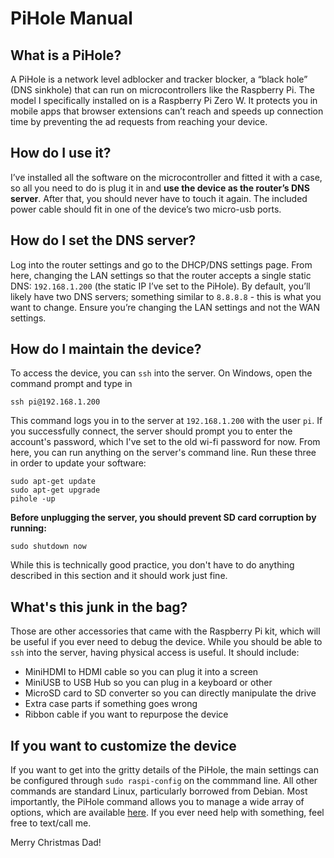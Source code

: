 # PiHole Manual

## What is a PiHole?
A PiHole is a network level adblocker and tracker blocker, a “black hole” (DNS sinkhole) that can run on microcontrollers like the Raspberry Pi. The model I specifically installed on is a Raspberry Pi Zero W. It protects you in mobile apps that browser extensions can’t reach and speeds up connection time by preventing the ad requests from reaching your device.

## How do I use it?
I’ve installed all the software on the microcontroller and fitted it with a case, so all you need to do is plug it in and **use the device as the router’s DNS server**. After that, you should never have to touch it again. The included power cable should fit in one of the device’s two micro-usb ports.

## How do I set the DNS server?
Log into the router settings and go to the DHCP/DNS settings page. From here, changing the LAN settings so that the router accepts a single static DNS: `192.168.1.200` (the static IP I’ve set to the PiHole). By default, you’ll likely have two DNS servers; something similar to `8.8.8.8` - this is what you want to change. Ensure you’re changing the LAN settings and not the WAN settings.

## How do I maintain the device?
To access the device, you can `ssh` into the server. On Windows, open the command prompt and type in 
```
ssh pi@192.168.1.200
```
This command logs you in to the server at `192.168.1.200` with the user `pi`. If you successfully connect, the server should prompt you to enter the account's password, which I've set to the old wi-fi password for now. From here, you can run anything on the server's command line. Run these three in order to update your software:
```
sudo apt-get update
sudo apt-get upgrade
pihole -up
``` 
**Before unplugging the server, you should prevent SD card corruption by running:**
```
sudo shutdown now
``` 
While this is technically good practice, you don't have to do anything described in this section and it should work just fine.

## What's this junk in the bag?
Those are other accessories that came with the Raspberry Pi kit, which will be useful if you ever need to debug the device. While you should be able to `ssh` into the server, having physical access is useful. It should include:
- MiniHDMI to HDMI cable so you can plug it into a screen
- MiniUSB to USB Hub so you can plug in a keyboard or other
- MicroSD card to SD converter so you can directly manipulate the drive
- Extra case parts if something goes wrong
- Ribbon cable if you want to repurpose the device

## If you want to customize the device
If you want to get into the gritty details of the PiHole, the main settings can be configured through `sudo raspi-config` on the commmand line. All other commands are standard Linux, particularly borrowed from Debian. Most importantly, the PiHole command allows you to manage a wide array of options, which are available [here](https://docs.pi-hole.net/core/pihole-command/). If you ever need help with something, feel free to text/call me.

Merry Christmas Dad!
